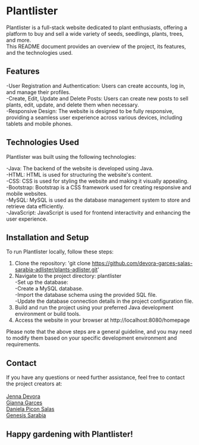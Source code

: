 
# **Plantlister**

Plantlister is a full-stack website dedicated to plant enthusiasts, offering a platform to buy and sell a wide variety of seeds, seedlings, plants, trees, and more. <br> This README document provides an overview of the project, its features, and the technologies used.

## **Features**

-User Registration and Authentication: Users can create accounts, log in, and manage their profiles. <br>
-Create, Edit, Update and Delete Posts: Users can create new posts to sell plants, edit, update, and delete them when necessary. <br>
-Responsive Design: The website is designed to be fully responsive, providing a seamless user experience across various devices, including tablets and mobile phones.

## **Technologies Used**

Plantlister was built using the following technologies:

-Java: The backend of the website is developed using Java. <br>
-HTML: HTML is used for structuring the website's content. <br>
-CSS: CSS is used for styling the website and making it visually appealing. <br>
-Bootstrap: Bootstrap is a CSS framework used for creating responsive and mobile websites. <br>
-MySQL: MySQL is used as the database management system to store and retrieve data efficiently. <br>
-JavaScript: JavaScript is used for frontend interactivity and enhancing the user experience.

## **Installation and Setup**

To run Plantlister locally, follow these steps:

1. Clone the repository: 'git clone https://github.com/devora-garces-salas-sarabia-adlister/plants-adlister.git' <br>
2. Navigate to the project directory:  plantlister <br>
  -Set up the database: <br>
  -Create a MySQL database. <br>
  -Import the database schema using the provided SQL file. <br>
  -Update the database connection details in the project configuration file. <br>
3. Build and run the project using your preferred Java development environment or build tools. <br>
4. Access the website in your browser at http://localhost:8080/homepage

Please note that the above steps are a general guideline, and you may need to modify them based on your specific development environment and requirements.

## **Contact**

If you have any questions or need further assistance, feel free to contact the project creators at:<br> <br> [Jenna Devora](https://github.com/JenDevo) <br> [Gianna Garces](https://github.com/Gianna-Garces) <br> [Daniela Picon Salas](https://github.com/danielapsalas) <br> [Genesis Sarabia](https://github.com/genesissarabia) <br>
## **Happy gardening with Plantlister!**
